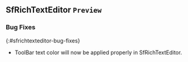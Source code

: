 ## SfRichTextEditor `Preview`

### Bug Fixes
{:#sfrichtexteditor-bug-fixes}

* ToolBar text color will now be applied properly in SfRichTextEditor.